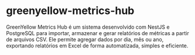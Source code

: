 # greenyellow-metrics-hub
GreenYellow Metrics Hub é um sistema desenvolvido com NestJS e PostgreSQL para importar, armazenar e gerar relatórios de métricas a partir de arquivos CSV. Ele permite agregar dados por dia, mês ou ano, exportando relatórios em Excel de forma automatizada, simples e eficiente.
